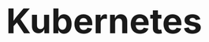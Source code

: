 <!SLIDE center>
<div style="font-weight:bold; font-size:500%; text-align:center;">
Kubernetes
</div>
